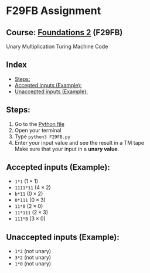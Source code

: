 <!-- omit from toc -->
# F29FB Assignment

<!-- omit from toc -->
## Course: [Foundations 2](https://curriculum.hw.ac.uk/coursedetails/F29FB?termcode=202223) (F29FB)

Unary Multiplication Turing Machine Code

<!-- omit from toc -->
## Index
- [Steps:](#steps)
- [Accepted inputs (Example):](#accepted-inputs-example)
- [Unaccepted inputs (Example):](#unaccepted-inputs-example)

## Steps:
1. Go to the [Python file](F29FB.py)
2. Open your terminal
3. Type `python3 F29FB.py`
4. Enter your input value and see the result in a TM tape<br>
Make sure that your input in a **unary value**.

## Accepted inputs (Example):
- `1*1` ($1 \times 1$)
- `1111*11` ($4 \times 2$)
- `b*11` ($0 \times 2$)
- `0*111` ($0 \times 3$)
- `11*0` ($2 \times 0$)
- `11*111` ($2 \times 3$)
- `111*B` ($3 \times 0$)

## Unaccepted inputs (Example):
- `1*2` (not unary)
- `3*2` (not unary)
- `1*0` (not unary)
